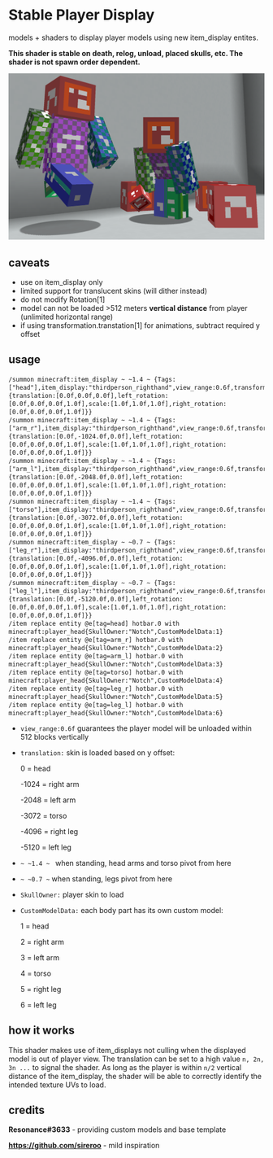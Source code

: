 # Stable Player Display
models + shaders to display player models using new item_display entites. 

**This shader is stable on death, relog, unload, placed skulls, etc. The shader is not spawn order dependent.**

<img src="images/1.png" /> 

## caveats
- use on item_display only
- limited support for translucent skins (will dither instead)
- do not modify Rotation[1]
- model can not be loaded >512 meters **vertical distance** from player (unlimited horizontal range)
- if using transformation.transtation[1] for animations, subtract required y offset

## usage

```
/summon minecraft:item_display ~ ~1.4 ~ {Tags:["head"],item_display:"thirdperson_righthand",view_range:0.6f,transformation:{translation:[0.0f,0.0f,0.0f],left_rotation:[0.0f,0.0f,0.0f,1.0f],scale:[1.0f,1.0f,1.0f],right_rotation:[0.0f,0.0f,0.0f,1.0f]}}
/summon minecraft:item_display ~ ~1.4 ~ {Tags:["arm_r"],item_display:"thirdperson_righthand",view_range:0.6f,transformation:{translation:[0.0f,-1024.0f,0.0f],left_rotation:[0.0f,0.0f,0.0f,1.0f],scale:[1.0f,1.0f,1.0f],right_rotation:[0.0f,0.0f,0.0f,1.0f]}}
/summon minecraft:item_display ~ ~1.4 ~ {Tags:["arm_l"],item_display:"thirdperson_righthand",view_range:0.6f,transformation:{translation:[0.0f,-2048.0f,0.0f],left_rotation:[0.0f,0.0f,0.0f,1.0f],scale:[1.0f,1.0f,1.0f],right_rotation:[0.0f,0.0f,0.0f,1.0f]}}
/summon minecraft:item_display ~ ~1.4 ~ {Tags:["torso"],item_display:"thirdperson_righthand",view_range:0.6f,transformation:{translation:[0.0f,-3072.0f,0.0f],left_rotation:[0.0f,0.0f,0.0f,1.0f],scale:[1.0f,1.0f,1.0f],right_rotation:[0.0f,0.0f,0.0f,1.0f]}}
/summon minecraft:item_display ~ ~0.7 ~ {Tags:["leg_r"],item_display:"thirdperson_righthand",view_range:0.6f,transformation:{translation:[0.0f,-4096.0f,0.0f],left_rotation:[0.0f,0.0f,0.0f,1.0f],scale:[1.0f,1.0f,1.0f],right_rotation:[0.0f,0.0f,0.0f,1.0f]}}
/summon minecraft:item_display ~ ~0.7 ~ {Tags:["leg_l"],item_display:"thirdperson_righthand",view_range:0.6f,transformation:{translation:[0.0f,-5120.0f,0.0f],left_rotation:[0.0f,0.0f,0.0f,1.0f],scale:[1.0f,1.0f,1.0f],right_rotation:[0.0f,0.0f,0.0f,1.0f]}}
/item replace entity @e[tag=head] hotbar.0 with minecraft:player_head{SkullOwner:"Notch",CustomModelData:1}
/item replace entity @e[tag=arm_r] hotbar.0 with minecraft:player_head{SkullOwner:"Notch",CustomModelData:2}
/item replace entity @e[tag=arm_l] hotbar.0 with minecraft:player_head{SkullOwner:"Notch",CustomModelData:3}
/item replace entity @e[tag=torso] hotbar.0 with minecraft:player_head{SkullOwner:"Notch",CustomModelData:4}
/item replace entity @e[tag=leg_r] hotbar.0 with minecraft:player_head{SkullOwner:"Notch",CustomModelData:5}
/item replace entity @e[tag=leg_l] hotbar.0 with minecraft:player_head{SkullOwner:"Notch",CustomModelData:6}
```

- `view_range:0.6f` guarantees the player model will be unloaded within 512 blocks vertically
- `translation:` skin is loaded based on y offset:

  0 = head

  -1024 = right arm
  
  -2048 = left arm
  
  -3072 = torso
  
  -4096 = right leg
  
  -5120 = left leg
  
- `~ ~1.4 ~ ` when standing, head arms and torso pivot from here
- `~ ~0.7 ~`  when standing, legs pivot from here
- `SkullOwner:` player skin to load
- `CustomModelData:` each body part has its own custom model:

  1 = head
  
  2 = right arm
  
  3 = left arm
  
  4 = torso
  
  5 = right leg
  
  6 = left leg

## how it works

This shader makes use of item_displays not culling when the displayed model is out of player view. The translation can be set to a high value `n, 2n, 3n ...` to signal the shader. As long as the player is within `n/2` vertical distance of the item_display, the shader will be able to correctly identify the intended texture UVs to load.
  
## credits

**Resonance#3633** - providing custom models and base template

**https://github.com/sireroo** - mild inspiration
